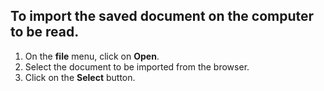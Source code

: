 ## To import the saved document on the computer to be read. ##

  1. On the **file**  menu, click on  **Open**.
  1. Select the document to be imported from the browser.
  1. Click on the **Select** button.